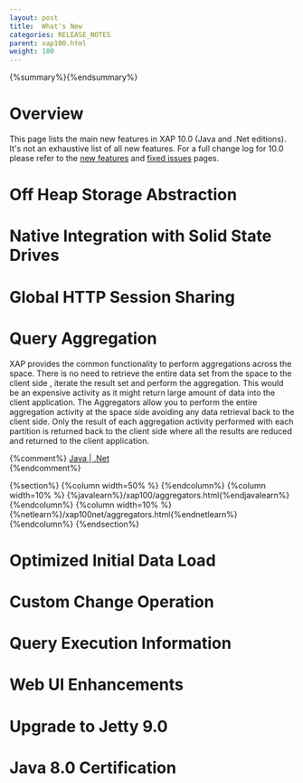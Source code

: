 ```yaml
---
layout: post
title:  What's New
categories: RELEASE_NOTES
parent: xap100.html
weight: 100
---
```


{%summary%}{%endsummary%}

# Overview

This page lists the main new features in XAP 10.0 (Java and .Net editions). It's not an exhaustive list of all new features. For a full change log for 10.0 please refer to the [new features](./100new-features.html) and [fixed issues](./100fixed-issues.html) pages.



# Off Heap Storage Abstraction


# Native Integration with Solid State Drives

# Global HTTP Session Sharing

# Query Aggregation

XAP provides the common functionality to perform aggregations across the space. There is no need to retrieve the entire data set from the space to the client side , iterate the result set and perform the aggregation. This would be an expensive activity as it might return large amount of data into the client application. The Aggregators allow you to perform the entire aggregation activity at the space side avoiding any data retrieval back to the client side. Only the result of each aggregation activity performed with each partition is returned back to the client side where all the results are reduced and returned to the client application.

{%comment%}
<a href="/xap100/aggregators.html">Java |</a><a href="/xap100net/aggregators.html">
            .Net</a><br>
{%endcomment%}

{%section%}
{%column width=50% %}
{%endcolumn%}
{%column width=10% %}
{%javalearn%}/xap100/aggregators.html{%endjavalearn%}
{%endcolumn%}
{%column width=10% %}
{%netlearn%}/xap100net/aggregators.html{%endnetlearn%}
{%endcolumn%}
{%endsection%}

# Optimized Initial Data Load

# Custom Change Operation


# Query Execution Information


# Web UI Enhancements

# Upgrade to Jetty 9.0


# Java 8.0 Certification

